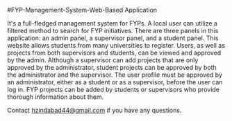 #FYP-Management-System-Web-Based Application

It's a full-fledged management system for FYPs. A local user can utilize a filtered method to search for FYP initiatives. There are three panels in this application: an admin panel, a supervisor panel, and a student panel. This website allows students from many universities to register. Users, as well as projects from both supervisors and students, can be viewed and approved by the admin. Although a supervisor can add projects that are only approved by the administrator, student projects can be approved by both the administrator and the supervisor. The user profile must be approved by an administrator, either as a student or as a supervisor, before the user can log in. FYP projects can be added by students or supervisors who provide thorough information about them.


Contact hzindabad44@gmail.com if you have any questions.
